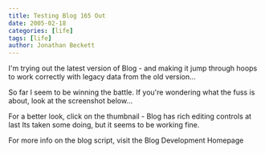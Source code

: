 ```yaml
---
title: Testing Blog 165 Out
date: 2005-02-18
categories: [life]
tags: [life]
author: Jonathan Beckett
---
```


I'm trying out the latest version of Blog - and making it jump through hoops to work correctly with legacy data from the old version...

So far I seem to be winning the battle. If you're wondering what the fuss is about, look at the screenshot below...

For a better look, click on the thumbnail - Blog has rich editing controls at last  Its taken some doing, but it seems to be working fine.

For more info on the blog script, visit the Blog Development Homepage